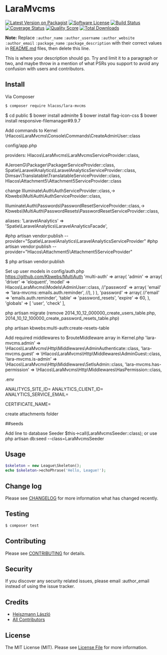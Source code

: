 # LaraMvcms

[![Latest Version on Packagist][ico-version]][link-packagist]
[![Software License][ico-license]](LICENSE.md)
[![Build Status][ico-travis]][link-travis]
[![Coverage Status][ico-scrutinizer]][link-scrutinizer]
[![Quality Score][ico-code-quality]][link-code-quality]
[![Total Downloads][ico-downloads]][link-downloads]

**Note:** Replace ```:author_name``` ```:author_username``` ```:author_website``` ```:author_email``` ```:package_name``` ```:package_description``` with their correct values in [README.md](README.md) files, then delete this line.

This is where your description should go. Try and limit it to a paragraph or two, and maybe throw in a mention of what
PSRs you support to avoid any confusion with users and contributors.

## Install

Via Composer

``` bash
$ composer require hlacos/lara-mvcms
```
$ cd public
$ bower install adminlte
$ bower install flag-icon-css
$ bower install responsive-filemanager#9.9.7

Add commands to Kernel
\Hlacos\LaraMvcms\Console\Commands\CreateAdminUser::class

config/app.php

providers:
Hlacos\LaraMvcms\LaraMvcmsServiceProvider::class,

#JeroenG\Packager\PackagerServiceProvider::class,
Spatie\LaravelAnalytics\LaravelAnalyticsServiceProvider::class,
Dimsav\Translatable\TranslatableServiceProvider::class,
Hlacos\Attachment5\Attachment5ServiceProvider::class

change
Illuminate\Auth\AuthServiceProvider::class,->
Kbwebs\MultiAuth\AuthServiceProvider::class,

Illuminate\Auth\Passwords\PasswordResetServiceProvider::class,->
Kbwebs\MultiAuth\PasswordResets\PasswordResetServiceProvider::class,

aliases:
'LaravelAnalytics' => 'Spatie\LaravelAnalytics\LaravelAnalyticsFacade',

#php artisan vendor:publish --provider="Spatie\LaravelAnalytics\LaravelAnalyticsServiceProvider"
#php artisan vendor:publish --provider="Hlacos\Attachment5\Attachment5ServiceProvider"

$ php artisan vendor:publish

Set up user models in config/auth.php
https://github.com/Kbwebs/MultiAuth
'multi-auth' => array(
    'admin' => array(
        'driver' => 'eloquent',
        'model' => Hlacos\LaraMvcms\Models\AdminUser::class,
        //'password' => array(
            'email' => 'lara-mvcms::emails.auth.reminder',
        //),
    )
),
'password' => array(
    //'email' => 'emails.auth.reminder',
    'table' => 'password_resets',
    'expire' => 60,
),
'globals' => [
    'user', 'check'
],

php artisan migrate (remove 2014_10_12_000000_create_users_table.php, 2014_10_12_100000_create_password_resets_table.php)

php artisan kbwebs:multi-auth:create-resets-table

Add required middlewares to $routeMiddleware array in Kernel.php
'lara-mvcms.admin' => \Hlacos\LaraMvcms\Http\Middlewares\AdminAuthenticate::class,
'lara-mvcms.guest' => \Hlacos\LaraMvcms\Http\Middlewares\AdminGuest::class,
'lara-mvcms.is-admin' => \Hlacos\LaraMvcms\Http\Middlewares\SetIsAdmin::class,
'lara-mvcms.has-permission' => \Hlacos\LaraMvcms\Http\Middlewares\HasPermission::class,



.env

ANALITYCS_SITE_ID=
ANALYTICS_CLIENT_ID=
ANALYTICS_SERVICE_EMAIL=

CERTIFICATE_NAME=

create attachments folder

##seeds

Add line to database Seeder
$this->call(LaraMvcmsSeeder::class);
or use php artisan db:seed --class=LaraMvcmsSeeder


## Usage

``` php
$skeleton = new League\Skeleton();
echo $skeleton->echoPhrase('Hello, League!');
```

## Change log

Please see [CHANGELOG](CHANGELOG.md) for more information what has changed recently.

## Testing

``` bash
$ composer test
```

## Contributing

Please see [CONTRIBUTING](CONTRIBUTING.md) for details.

## Security

If you discover any security related issues, please email :author_email instead of using the issue tracker.

## Credits

- [Heiszmann László][link-author]
- [All Contributors][link-contributors]

## License

The MIT License (MIT). Please see [License File](LICENSE.md) for more information.

[ico-version]: https://img.shields.io/packagist/v/league/:package_name.svg?style=flat-square
[ico-license]: https://img.shields.io/badge/license-MIT-brightgreen.svg?style=flat-square
[ico-travis]: https://img.shields.io/travis/thephpleague/:package_name/master.svg?style=flat-square
[ico-scrutinizer]: https://img.shields.io/scrutinizer/coverage/g/thephpleague/:package_name.svg?style=flat-square
[ico-code-quality]: https://img.shields.io/scrutinizer/g/thephpleague/:package_name.svg?style=flat-square
[ico-downloads]: https://img.shields.io/packagist/dt/league/:package_name.svg?style=flat-square

[link-packagist]: https://packagist.org/packages/league/:package_name
[link-travis]: https://travis-ci.org/thephpleague/:package_name
[link-scrutinizer]: https://scrutinizer-ci.com/g/thephpleague/:package_name/code-structure
[link-code-quality]: https://scrutinizer-ci.com/g/thephpleague/:package_name
[link-downloads]: https://packagist.org/packages/league/:package_name
[link-author]: https://github.com/:author_username
[link-contributors]: ../../contributors
